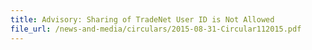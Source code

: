 ```yaml
---
title: Advisory: Sharing of TradeNet User ID is Not Allowed
file_url: /news-and-media/circulars/2015-08-31-Circular112015.pdf
---
```


